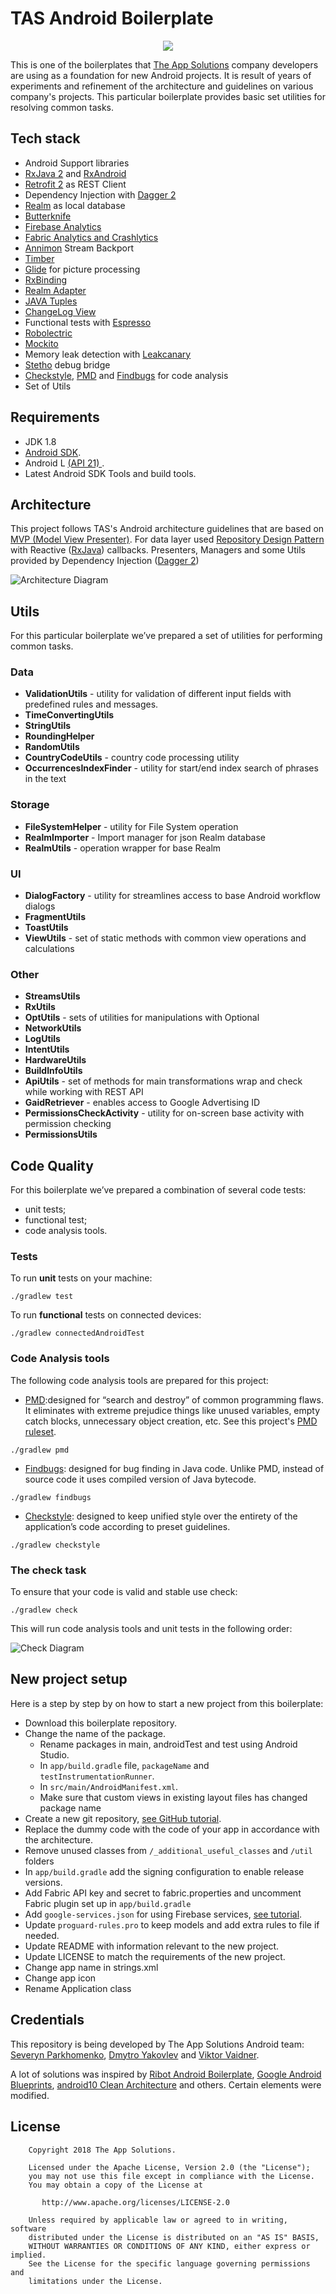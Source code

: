 # TAS Android Boilerplate
<p align="center">
  <img src="/resources/img_tas_logo.png?raw=true">
</p>

This is one of the boilerplates that [The App Solutions](https://theappsolutions.com/) company developers are using as a foundation for new Android projects. 
It is result of years of experiments and refinement of the architecture and guidelines on various company's projects. This particular boilerplate provides basic set utilities for resolving common tasks.

## Tech stack

- Android Support libraries
- [RxJava 2](https://github.com/ReactiveX/RxJava) and [RxAndroid](https://github.com/ReactiveX/RxAndroid)
- [Retrofit 2](http://square.github.io/retrofit/) as REST Client
- Dependency Injection with [Dagger 2](http://google.github.io/dagger/)
- [Realm](https://github.com/realm/realm-java) as local database
- [Butterknife](https://github.com/JakeWharton/butterknife)
- [Firebase Analytics](https://firebase.google.com/docs/analytics/android/start/)
- [Fabric Analytics and Crashlytics](https://docs.fabric.io/android/fabric/overview.html)
- [Annimon](https://github.com/aNNiMON/Lightweight-Stream-API) Stream Backport
- [Timber](https://github.com/JakeWharton/timber)
- [Glide](https://github.com/bumptech/glide) for picture processing
- [RxBinding](https://github.com/JakeWharton/RxBinding)
- [Realm Adapter](https://github.com/realm/realm-android-adapters)
- [JAVA Tuples](https://github.com/javatuples/javatuples)
- [ChangeLog View](https://github.com/gabrielemariotti/changeloglib)
- Functional tests with [Espresso](https://google.github.io/android-testing-support-library/docs/espresso/index.html)
- [Robolectric](http://robolectric.org/)
- [Mockito](http://mockito.org/)
- Memory leak detection with [Leakcanary](https://github.com/square/leakcanary)
- [Stetho](https://github.com/facebook/stetho) debug bridge
- [Checkstyle](http://checkstyle.sourceforge.net/), [PMD](https://pmd.github.io/) and [Findbugs](http://findbugs.sourceforge.net/) for code analysis
- Set of Utils

## Requirements

- JDK 1.8
- [Android SDK](http://developer.android.com/sdk/index.html).
- Android L [(API 21) ](http://developer.android.com/tools/revisions/platforms.html).
- Latest Android SDK Tools and build tools.


## Architecture

This project follows TAS's Android architecture guidelines that are based on [MVP (Model View Presenter)](https://en.wikipedia.org/wiki/Model%E2%80%93view%E2%80%93presenter). For data layer used [Repository Design Pattern](https://www.messenger.com/t/100005362788474) with Reactive ([RxJava](https://github.com/ReactiveX/RxJava)) callbacks. Presenters, Managers and some Utils provided by Dependency Injection ([Dagger 2](http://google.github.io/dagger/))

![Architecture Diagram](resources/diagram_1.png)

## Utils

For this particular boilerplate we’ve prepared a set of utilities for performing common tasks.

### Data

- **ValidationUtils** - utility for validation of different input fields with predefined rules and messages.
- **TimeConvertingUtils**
- **StringUtils** 
- **RoundingHelper** 
- **RandomUtils** 
- **CountryCodeUtils** -  country code processing utility
- **OccurrencesIndexFinder** - utility for start/end index search of phrases in the text

### Storage

- **FileSystemHelper** - utility for File System operation
- **RealmImporter** - Import manager for json Realm database
- **RealmUtils** - operation wrapper for base Realm 

### UI

- **DialogFactory** - utility for streamlines access to base Android workflow dialogs
- **FragmentUtils**
- **ToastUtils**
- **ViewUtils** - set of static methods with common view operations and calculations

### Other

- **StreamsUtils**
- **RxUtils**
- **OptUtils** - sets of utilities for manipulations with Optional
- **NetworkUtils**
- **LogUtils**
- **IntentUtils**
- **HardwareUtils**
- **BuildInfoUtils**
- **ApiUtils** - set of methods for main transformations wrap and check while working with REST API
- **GaidRetriever** - enables access to Google Advertising ID
- **PermissionsCheckActivity** - utility for on-screen base activity with permission checking
- **PermissionsUtils**

## Code Quality

For this boilerplate we’ve prepared a combination of several code tests: 
- unit tests;
- functional test;
- code analysis tools.

### Tests

To run **unit** tests on your machine:

```
./gradlew test
```

To run **functional** tests on connected devices:

```
./gradlew connectedAndroidTest
```

### Code Analysis tools

The following code analysis tools are prepared for this project:

* [PMD](https://pmd.github.io/):designed for “search and destroy” of common programming flaws. It eliminates with extreme prejudice things like unused variables, empty catch blocks, unnecessary object creation, etc. See this project's [PMD ruleset](config/quality/pmd/pmd-ruleset.xml).
 
```
./gradlew pmd
```

* [Findbugs](http://findbugs.sourceforge.net/):  designed for bug finding in Java code. Unlike PMD, instead of source code it uses compiled version of Java bytecode.

```
./gradlew findbugs
```

* [Checkstyle](http://checkstyle.sourceforge.net/): designed to keep unified style over the entirety of the application’s code according to preset guidelines.

```
./gradlew checkstyle
```

### The check task

To ensure that your code is valid and stable use check:

```
./gradlew check
```

This will run code analysis tools and unit tests in the following order:

![Check Diagram](resources/check-task-diagram.png)

## New project setup

Here is a step by step by on how to start a new project from this boilerplate:

* Download this boilerplate repository.
* Change the name of the package.
  * Rename packages in main, androidTest and test using Android Studio.
  * In `app/build.gradle` file, `packageName` and `testInstrumentationRunner`.
  * In `src/main/AndroidManifest.xml`.
  * Make sure that custom views in existing layout files has changed package name
* Create a new git repository, [see GitHub tutorial](https://help.github.com/articles/adding-an-existing-project-to-github-using-the-command-line/).
* Replace the dummy code with the code of your app in accordance with the architecture.
* Remove unused classes from `/_additional_useful_classes` and `/util` folders
* In `app/build.gradle` add the signing configuration to enable release versions.
* Add Fabric API key and secret to fabric.properties and uncomment Fabric plugin set up in `app/build.gradle`
* Add `google-services.json` for using Firebase services, [see tutorial](https://developers.google.com/android/guides/google-services-plugin).
* Update `proguard-rules.pro` to keep models and add extra rules to file if needed.
* Update README with information relevant to the new project.
* Update LICENSE to match the requirements of the new project.
* Change app name in strings.xml
* Change app icon
* Rename Application class

## Credentials
This repository is being developed by The App Solutions Android team: [Severyn Parkhomenko](https://github.com/Pseverin/), [Dmytro Yakovlev](https://github.com/DmitriyYakovlev) and [Viktor Vaidner](https://github.com/7space7).

A lot of solutions was inspired by [Ribot Android Boilerplate](https://github.com/ribot/android-boilerplate), [Google Android Blueprints](https://github.com/googlesamples/android-architecture), [android10 Clean Architecture](https://github.com/android10/Android-CleanArchitecture) and others. Certain elements were modified.


## License

```
    Copyright 2018 The App Solutions.

    Licensed under the Apache License, Version 2.0 (the "License");
    you may not use this file except in compliance with the License.
    You may obtain a copy of the License at

       http://www.apache.org/licenses/LICENSE-2.0

    Unless required by applicable law or agreed to in writing, software
    distributed under the License is distributed on an "AS IS" BASIS,
    WITHOUT WARRANTIES OR CONDITIONS OF ANY KIND, either express or implied.
    See the License for the specific language governing permissions and
    limitations under the License.
```
